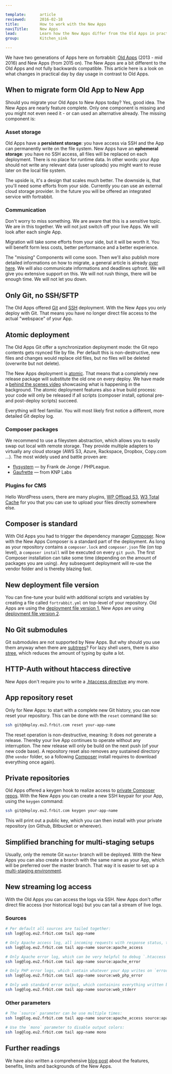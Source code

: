 ```yaml
---

template:      article
reviewed:      2016-02-18
title:         How to work with the New Apps
naviTitle:     New Apps
lead:          Learn how the New Apps differ from the Old Apps in practical use.
group:         Kitchen_sink

---
```


We have two generations of Apps here on fortrabbit: [Old Apps](old-apps) (2013 - mid 2016) and New Apps (from 2015 on). The New Apps are a bit different to the Old Apps and not fully backwards compatible. This article here is a look on what changes in practical day by day usage in contrast to Old Apps.




## When to migrate form Old App to New App

Should you migrate your Old Apps to New Apps today? Yes, good idea. The New Apps are nearly feature complete. Only one component is missing and you might not even need it - or can used an alternative already. The missing component is:

<!-- TODO: refactor on asset storage launch -->

### Asset storage

Old Apps have a **persistent storage**: you have access via SSH and the App can permanently write on the file system. New Apps have an **ephemeral storage**: you have no SSH access, all files will be replaced on each deployment. There is no place for runtime data. In other words: your App should not write any relevant data (user uploads) you might want to reuse later on the local file system.

The upside is, it's a design that scales much better. The downside is, that you'll need some efforts from your side. Currently you can use an external cloud storage provider. In the future you will be offered an integrated service with fortrabbit.


### Communication

Don't worry to miss something. We are aware that this is a sensitive topic. We are in this together.  We will not just switch off your live Apps. We will look after each single App.

Migration will take some efforts from your side, but it will be worth it. You will benefit form less costs, better performance and a better experience.

The "missing" Components will come soon. Then we'll also publish more detailed informations on how to migrate, a general article is already [over here](/migrating). We will also communicate informations and deadlines upfront. We will give you extensive support on this. We will not rush things, there will be enough time. We will not let you down.







## Only Git, no SSH/SFTP

The Old Apps offered [Git](git) and [SSH](ssh-sftp-old-app) deployment. With the New Apps you only deploy with Git. That means you have no longer direct file access to the actual "webspace" of your App.

## Atomic deployment

The Old Apps Git offer a synchronization deployment mode: the Git repo contents gets rsynced file by file. Per default this is non-destructive, new files and changes would replace old files, but no files will be deleted (overwrite but not delete).

The New Apps deployment is [atomic](http://blog.fortrabbit.com/new-apps-are-here). That means that a completely new release package will substitute the old one on every deploy. We have made a [behind the scenes video](deployment-architecture-video) showcasing what is happening in the background. The atomic deployment features also a true build process: your code will only be released if all scripts (composer install, optional pre- and post-deploy scripts) succeed.

Everything will feel familiar. You will most likely first notice a different, more detailed Git deploy log.


### Composer packages

We recommend to use a fileystem abstraction, which allows you to easily swap out local with remote storage. They provide multiple adapters to virtually any cloud storage (AWS S3, Azure, Rackspace, Dropbox, Copy.com …). The most widely used and battle proven are:

* [flysystem](https://github.com/thephpleague/flysystem) — by Frank de Jonge / PHPLeague.
* [Gaufrette](https://github.com/KnpLabs/Gaufrette) — from KNP Labs

### Plugins for CMS

Hello WordPress users, there are many plugins, [WP Offload S3](https://wordpress.org/plugins/amazon-s3-and-cloudfront/), [W3 Total Cache](https://wordpress.org/plugins/w3-total-cache/) for you that you can use to upload your files directly somewhere else.


## Composer is standard

With Old Apps you had to trigger the dependency manager [Composer](composer). Now with the New Apps Composer is a standard part of the deployment. As long as your repository contains a `composer.lock` and `composer.json` file (on top level), a `composer install` will be executed on every `git push`. The first Composer installation can take some time (depending on the amount of packages you are using). Any subsequent deployment will re-use the vendor folder and is thereby blazing fast.

## New deployment file version

You can fine-tune your build with additional scripts and variables by creating a file called `fortrabbit.yml` on top-level of your repository. Old Apps are using the [deployment file version 1](deployment-file-v1-old-app), New Apps are using [deployment file version 2](deployment-file-v2).



## No Git submodules

Git submodules are not supported by New Apps. But why should you use them anyway when there are [subtrees](http://blogs.atlassian.com/2013/05/alternatives-to-git-submodule-git-subtree/)? For lazy shell users, there is also [stree](https://github.com/tdd/git-stree), which reduces the amount of typing by quite a lot.

## HTTP-Auth without htaccess directive

New Apps don't require you to write a [.htaccess directive](http-auth) any more.


## App repository reset

Only for New Apps: to start with a complete new Git history, you can now reset your repository. This can be done with the `reset` command like so:

```bash
ssh git@deploy.eu2.frbit.com reset your-app-name
```

The reset operation is non-destructive, meaning: It does not generate a release. Thereby your live App continues to operate without any interruption. The new release will only be build on the next push (of your new code base). A repository reset also removes any sustained directory (the `vendor` folder, so a following [Composer](composer) install requires to download everything once again).


## Private repositories

Old Apps offered a keygen hook to realize access to [private Composer repos](private-composer-repos). With the New Apps you can create a new SSH keypair for your App, using the `keygen` command:

```bash
ssh git@deploy.eu2.frbit.com keygen your-app-name
```

This will print out a public key, which you can then install with your private repository (on Github, Bitbucket or wherever).


## Simplified branching for multi-staging setups

Usually, only the remote Git `master` branch will be deployed. With the New Apps you can also create a branch with the same name as your App, which will be preferred over the master branch. That way it is easier to set up a [multi-staging environment](multi-staging).


## New streaming log access

With the Old Apps you can access the logs via SSH. New Apps don't offer direct file access (nor historical logs) but you can tail a stream of live logs.

### Sources

```bash
# Per default all sources are tailed together:
ssh log@log.eu2.frbit.com tail app-name

# Only Apache access log, all incoming requests with response status, time-stamp, additional headers and the first line of the request:
ssh log@log.eu2.frbit.com tail app-name source:apache_access

# Only Apache error log, which can be very helpful to debug `.htaccess` files or the like:
ssh log@log.eu2.frbit.com tail app-name source:apache_error

# Only PHP error logs, which contain whatever your App writes on `error_log()`:
ssh log@log.eu2.frbit.com tail app-name source:web_php_error

# Only web standard error output, which containins everything written by your App to `STDERR`:
ssh log@log.eu2.frbit.com tail app-name source:web_stderr
```

### Other parameters

```bash
# The `source` parameter can be use multiple times:
ssh log@log.eu2.frbit.com tail app-name source:apache_access source:apache_error

# Use the `mono` parameter to disable output colors:
ssh log@log.eu2.frbit.com tail app-name mono
```


## Further readings

We have also written a comprehensive [blog post](http://blog.fortrabbit.com/new-apps-are-here) about the features, benefits, limits and backgrounds of the New Apps.
